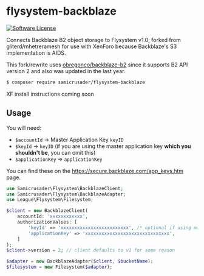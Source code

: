 # flysystem-backblaze

<!-- [![Latest Version on Packagist][ico-version]][link-packagist] -->
[![Software License][ico-license]](LICENSE)

Connects Backblaze B2 object storage to Flysystem v1.0; forked from gliterd/mhetreramesh for use with XenForo because Backblaze's S3 implementation is AIDS.

This fork/rewrite uses [obregonco/backblaze-b2](https://github.com/obregonco/backblaze-b2) since it supports B2 API version 2 and also was updated in the last year.

``` bash
$ composer require samicrusader/flysystem-backblaze
```

XF install instructions coming soon

## Usage

You will need:
- `$accountId` -> Master Application Key `keyID`
- `$keyId` -> `keyID` (if you are using the master application key **which you shouldn't be**, you can omit this)
- `$applicationKey` => `applicationKey`

You can find these on the <https://secure.backblaze.com/app_keys.htm> page. 

```php
use Samicrusader\Flysystem\BackblazeClient;
use Samicrusader\Flysystem\BackblazeAdapter;
use League\Flysystem\Filesystem;

$client = new BackblazeClient(
    accountId: 'xxxxxxxxxxxx', 
    authorizationValues: [
        'keyId' => 'xxxxxxxxxxxxxxxxxxxxxxxxx', /* optional if using master account key */
        'applicationKey' => 'xxxxxxxxxxxxxxxxxxxxxxxxxxxxxxx',
    ]
);
$client->version = 2; // client defaults to v1 for some reason

$adapter = new BackblazeAdapter($client, $bucketName);
$filesystem = new Filesystem($adapter);
```

[ico-version]: https://img.shields.io/packagist/v/mhetreramesh/flysystem-backblaze.svg?style=flat-square
[ico-license]: https://img.shields.io/badge/license-MIT-brightgreen.svg?style=flat-square
[link-packagist]: https://packagist.org/packages/mhetreramesh/flysystem-backblaze

